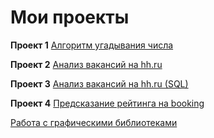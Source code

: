 # Мои проекты
**Проект 1**
[Алгоритм угадывания числа](https://github.com/EAA8807/Firsy-one_1/tree/main/Project%201)

**Проект 2**
[Анализ вакансий на hh.ru](https://github.com/EAA8807/First-one_1/tree/main/Project%202)

**Проект 3**
[Анализ вакансий на hh.ru (SQL)](https://github.com/EAA8807/First-one_1/tree/main/Project%203)

**Проект 4**
[Предсказание рейтинга на booking](https://github.com/EAA8807/First-one_1/tree/main/Project%204)

[Работа с графическими библиотеками](https://github.com/EAA8807/First-one_1/tree/main/types%20of%20visualization)
